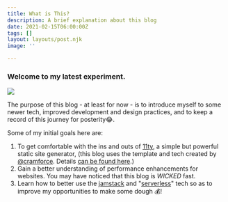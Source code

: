 ```yaml
---
title: What is This?
description: A brief explanation about this blog
date: 2021-02-15T06:00:00Z
tags: []
layout: layouts/post.njk
image: ''

---
```


### Welcome to my latest experiment. 

![](https://res.cloudinary.com/chrisrindone/image/upload/v1614605722/i-build-1-comp_tfsnjo.jpg)

The purpose of this blog - at least for now - is to introduce myself to some newer tech, improved development and design practices, and to keep a record of this journey for posterity😂.

Some of my initial goals here are:

1. To get comfortable with the ins and outs of [11ty](https://www.11ty.dev/ "11ty"), a simple but powerful static site generator, (this blog uses the template and tech created by [@cramforce](https://twitter.com/cramforce "@cramforce"). Details [can be found here](https://www.industrialempathy.com/posts/eleventy-high-performance-blog/ "a high-performance blog template for 11ty").)
2. Gain a better understanding of performance enhancements for websites. You may have noticed that this blog is _WICKED_ fast.
3. Learn how to better use the [jamstack](https://jamstack.org/ "jamstack") and "[serverless](https://serverless.css-tricks.com/ "The Power of Serverless")" tech so as to improve my opportunities to make some dough 💰!